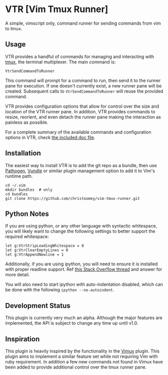 # VTR [Vim Tmux Runner]

A simple, vimscript only, command runner for sending commands from vim to tmux.

## Usage

VTR provides a handful of commands for managing and interacting with [tmux][],
the terminal multiplexer. The main command is:

``` vim
VtrSendCommandToRunner
```

This command will prompt for a command to run, then send it to the runner pane
for execution. If one doesn't currently exist, a new runner pane will be
created. Subsequent calls to `VtrSendCommandToRunner` will reuse the provided
command.

VTR provides configuration options that allow for control over the size and
location of the VTR runner pane. In addition, VTR provides commands to resize,
reorient, and even detach the runner pane making the interaction as painless as
possible.

For a complete summary of the available commands and configuration options in
VTR, check [the included doc file][].

## Installation

The easiest way to install VTR is to add the git repo as a bundle, then use
[Pathogen][], [Vundle][] or similar plugin management option to add it to Vim's
runtime path.

``` shell
cd ~/.vim
mkdir bundles  # only
cd bundles
git clone https://github.com/christoomey/vim-tmux-runner.git
```

## Python Notes

If you are using python, or any other language with syntactic whitespace, you
will likely want to change the following settings to better support the
required whitespace:

``` vim
let g:VtrStripLeadingWhitespace = 0
let g:VtrClearEmptyLines = 0
let g:VtrAppendNewline = 1
```

Additionally, if you are using ipython, you will need to ensure it is
installed with proper readline support. Ref [this Stack Overflow thread][] and
answer for more detail.

You will also need to start ipython with auto-indentation disabled, which can
be done with the following `ipython --no-autoindent`.

[this Stack Overflow thread]: http://stackoverflow.com/a/1840304/2751777

## Development Status

This plugin is currently very much an alpha. Although the major features are
implemented, the API is subject to change any time up until v1.0.

## Inspiration

This plugin is heavily inspired by the functionality in the [Vimux][] plugin.
This plugin aims to implement a similar feature set while not requiring Vim
with ruby requirement. In addition a few new commands not found in Vimux have
been added to provide additional control over the tmux runner pane.

[the included doc file]: https://github.com/christoomey/vim-tmux-runner/blob/master/doc/vim-tmux-runner.txt
[Pathogen]: https://github.com/tpope/vim-pathogen
[Vundle]: https://github.com/gmarik/vundle
[tmux]: http://tmux.sourceforge.net/
[Vimux]: https://github.com/benmills/vimux
